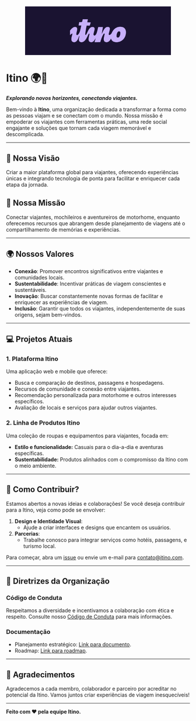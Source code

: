 <p align="center">
  <img src="./images/itino_banner.png" alt="Logo da Itino" width="400">
</p>

# Itino 🌍🚐  
**_Explorando novos horizontes, conectando viajantes._**  

Bem-vindo à **Itino**, uma organização dedicada a transformar a forma como as pessoas viajam e se conectam com o mundo. Nossa missão é empoderar os viajantes com ferramentas práticas, uma rede social engajante e soluções que tornam cada viagem memorável e descomplicada.  

---

## 🌟 Nossa Visão  
Criar a maior plataforma global para viajantes, oferecendo experiências únicas e integrando tecnologia de ponta para facilitar e enriquecer cada etapa da jornada.  

## 🎯 Nossa Missão  
Conectar viajantes, mochileiros e aventureiros de motorhome, enquanto oferecemos recursos que abrangem desde planejamento de viagens até o compartilhamento de memórias e experiências.  

---

## 🌍 Nossos Valores  
- **Conexão**: Promover encontros significativos entre viajantes e comunidades locais.  
- **Sustentabilidade**: Incentivar práticas de viagem conscientes e sustentáveis.  
- **Inovação**: Buscar constantemente novas formas de facilitar e enriquecer as experiências de viagem.  
- **Inclusão**: Garantir que todos os viajantes, independentemente de suas origens, sejam bem-vindos.  

---

## 💻 Projetos Atuais  

### 1. **Plataforma Itino**  
Uma aplicação web e mobile que oferece:  
- Busca e comparação de destinos, passagens e hospedagens.  
- Recursos de comunidade e conexão entre viajantes.  
- Recomendação personalizada para motorhome e outros interesses específicos.  
- Avaliação de locais e serviços para ajudar outros viajantes.  

### 2. **Linha de Produtos Itino**  
Uma coleção de roupas e equipamentos para viajantes, focada em:  
- **Estilo e funcionalidade:** Casuais para o dia-a-dia e aventuras específicas.  
- **Sustentabilidade:** Produtos alinhados com o compromisso da Itino com o meio ambiente.  

---

## 📖 Como Contribuir?  
Estamos abertos a novas ideias e colaborações! Se você deseja contribuir para a Itino, veja como pode se envolver:   
1. **Design e Identidade Visual**:  
   - Ajude a criar interfaces e designs que encantem os usuários.  
2. **Parcerias**:  
   - Trabalhe conosco para integrar serviços como hotéis, passagens, e turismo local.  

Para começar, abra um [issue](#) ou envie um e-mail para [contato@itino.com](mailto:contato@itino.com).  

---

## 📜 Diretrizes da Organização  
### Código de Conduta  
Respeitamos a diversidade e incentivamos a colaboração com ética e respeito. Consulte nosso [Código de Conduta](#) para mais informações.  

### Documentação  
- Planejamento estratégico: [Link para documento](#).  
- Roadmap: [Link para roadmap](#).  

---

## 🤝 Agradecimentos  
Agradecemos a cada membro, colaborador e parceiro por acreditar no potencial da Itino. Vamos juntos criar experiências de viagem inesquecíveis!  

---

**Feito com ❤️ pela equipe Itino.**
